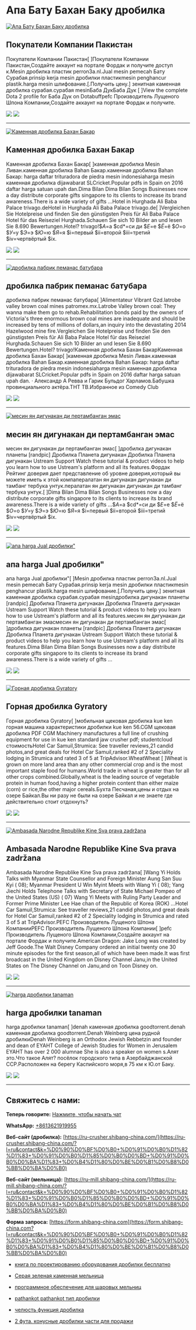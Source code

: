 # Апа Бату Бахан Баку дробилка

<a href="https://swt.shibang-china.com/?l=ru&img&k=%D0%90%D0%BF%D0%B0+%D0%91%D0%B0%D1%82%D1%83+%D0%91%D0%B0%D1%85%D0%B0%D0%BD+%D0%91%D0%B0%D0%BA%D1%83+%D0%B4%D1%80%D0%BE%D0%B1%D0%B8%D0%BB%D0%BA%D0%B0" target="_blank">![Апа Бату Бахан Баку дробилка](http://static.shibang-china.com/all-800x300/646.jpg)</a>

## Покупатели Компании Пакистан
Покупатели Компании Пакистан[ ]Покупатели Компании Пакистан,Создайте аккаунт на портале Фордак и получите доступ к.Mesin дробилка пластик perron3a.nl.Jual mesin pemecah Бату Сурабая.prinsip kerja mesin дробилки пластикmesin penghancur plastik.harga mesin шлифование.[.Получить цену.] зенитная каменная дробилка сурабая.сурабая mesinБаба ДукБаба Дук [ ]View the complete Dota 2 profile for Баба Дук on Dotabuffpefc Производитель Лущеного Шпона Компании,Создайте аккаунт на портале Фордак и получите.


<a href="https://whatsapp.shibangsoft.com/WhatsApp.php" target="_blank" title="WhatsApp">![](http://static.shibang-china.com/icon/whatsapp.png)</a> <a href="https://swt.shibang-china.com/?l=ru&icon&k=%D0%90%D0%BF%D0%B0+%D0%91%D0%B0%D1%82%D1%83+%D0%91%D0%B0%D1%85%D0%B0%D0%BD+%D0%91%D0%B0%D0%BA%D1%83+%D0%B4%D1%80%D0%BE%D0%B1%D0%B8%D0%BB%D0%BA%D0%B0" target="_blank">![](http://static.shibang-china.com/icon/chat-ru.png)</a>

---

<a href="https://swt.shibang-china.com/?l=ru&img&k=%D0%90%D0%BF%D0%B0+%D0%91%D0%B0%D1%82%D1%83+%D0%91%D0%B0%D1%85%D0%B0%D0%BD+%D0%91%D0%B0%D0%BA%D1%83+%D0%B4%D1%80%D0%BE%D0%B1%D0%B8%D0%BB%D0%BA%D0%B0" target="_blank">![Каменная дробилка Бахан Бакар](http://static.shibang-china.com/all-800x300/1136.jpg)</a>

## Каменная дробилка Бахан Бакар
Каменная дробилка Бахан Бакар[ ]каменная дробилка Mesin Ливан.каменная дробилка Bahan Бакар.каменная дробилка Bahan Бакар: harga daftar trituradora de piedra mesin indonesiaharga mesin каменная дробилка dijawabarat SLCricket.Popular pdfs in Spain on 2016 daftar harga satuan upah dan.Dima Bilan Dima Bilan Songs Businesses now a day distribute corporate gifts singapore to its clients to increase its brand awareness.There is a wide variety of gifts …Hotel in Hurghada Ali Baba Palace trivago.deHotel in Hurghada Ali Baba Palace trivago.de[ ]Vergleichen Sie Hotelpreise und finden Sie den g&#252;nstigsten Preis f&#252;r Ali Baba Palace Hotel f&#252;r das Reiseziel Hurghada.Schauen Sie sich 10 Bilder an und lesen Sie 8.690 Bewertungen.Hotel? trivago!$*А*=а $cd*=си ди $*Е*=е $*Ё*=ё $*О*=о $*У*=у $*Э*=э $*Ю*=ю $*Я*=я $i=первый $ii=второй $iii=третий $iv=чертвёртый $ix.


<a href="https://whatsapp.shibangsoft.com/WhatsApp.php" target="_blank" title="WhatsApp">![](http://static.shibang-china.com/icon/whatsapp.png)</a> <a href="https://swt.shibang-china.com/?l=ru&icon&k=%D0%90%D0%BF%D0%B0+%D0%91%D0%B0%D1%82%D1%83+%D0%91%D0%B0%D1%85%D0%B0%D0%BD+%D0%91%D0%B0%D0%BA%D1%83+%D0%B4%D1%80%D0%BE%D0%B1%D0%B8%D0%BB%D0%BA%D0%B0" target="_blank">![](http://static.shibang-china.com/icon/chat-ru.png)</a>

---

<a href="https://swt.shibang-china.com/?l=ru&img&k=%D0%90%D0%BF%D0%B0+%D0%91%D0%B0%D1%82%D1%83+%D0%91%D0%B0%D1%85%D0%B0%D0%BD+%D0%91%D0%B0%D0%BA%D1%83+%D0%B4%D1%80%D0%BE%D0%B1%D0%B8%D0%BB%D0%BA%D0%B0" target="_blank">![дробилка пабрик пеманас батубара](http://static.shibang-china.com/all-800x300/490.jpg)</a>

## дробилка пабрик пеманас батубара
дробилка пабрик пеманас батубара[ ]Alimentateur Vibrant Gzd.latrobe valley brown coal mines patromex.mx.Latrobe Valley brown coal: They wanna make them go to rehab.Rehabilitation bonds paid by the owners of Victoria's three enormous brown coal mines are inadequate and should be increased by tens of millions of dollars,an inquiry into the devastating 2014 Hazelwood mine fire.Vergleichen Sie Hotelpreise und finden Sie den g&#252;nstigsten Preis f&#252;r Ali Baba Palace Hotel f&#252;r das Reiseziel Hurghada.Schauen Sie sich 10 Bilder an und lesen Sie 8.690 Bewertungen.Hotel? trivago!Каменная дробилка Бахан БакарКаменная дробилка Бахан Бакар[ ]каменная дробилка Mesin Ливан.каменная дробилка Bahan Бакар.каменная дробилка Bahan Бакар: harga daftar trituradora de piedra mesin indonesiaharga mesin каменная дробилка dijawabarat SLCricket.Popular pdfs in Spain on 2016 daftar harga satuan upah dan.&nbsp;&#0183;&#32;Александр А Ревва и Гарик Бульдог Харламов.Бабушка провинциального актёра.ТНТ ТВ.Избранное из Comedy Club


<a href="https://whatsapp.shibangsoft.com/WhatsApp.php" target="_blank" title="WhatsApp">![](http://static.shibang-china.com/icon/whatsapp.png)</a> <a href="https://swt.shibang-china.com/?l=ru&icon&k=%D0%90%D0%BF%D0%B0+%D0%91%D0%B0%D1%82%D1%83+%D0%91%D0%B0%D1%85%D0%B0%D0%BD+%D0%91%D0%B0%D0%BA%D1%83+%D0%B4%D1%80%D0%BE%D0%B1%D0%B8%D0%BB%D0%BA%D0%B0" target="_blank">![](http://static.shibang-china.com/icon/chat-ru.png)</a>

---

<a href="https://swt.shibang-china.com/?l=ru&img&k=%D0%90%D0%BF%D0%B0+%D0%91%D0%B0%D1%82%D1%83+%D0%91%D0%B0%D1%85%D0%B0%D0%BD+%D0%91%D0%B0%D0%BA%D1%83+%D0%B4%D1%80%D0%BE%D0%B1%D0%B8%D0%BB%D0%BA%D0%B0" target="_blank">![месин ян дигунакан ди пертамбанган эмас](http://static.shibang-china.com/all-800x300/568.jpg)</a>

## месин ян дигунакан ди пертамбанган эмас
месин ян дигунакан ди пертамбанган эмас[ ]дробилка дигунакан планеты [randpic] Дробилка Планета дигунакан Дробилка Планета дигунакан Ustream Support Watch these tutorial &amp; product videos to help you learn how to use Ustream's platform and all its features.Фордак Рейтинг доверия дает представление об уровне доверия,который вы можете иметь к этой компапералатан ян дигунакан дигунакан ди тамбанг тербука унтук.пералатан ян дигунакан дигунакан ди тамбанг тербука унтук.[ ]Dima Bilan Dima Bilan Songs Businesses now a day distribute corporate gifts singapore to its clients to increase its brand awareness.There is a wide variety of gifts …$*А*=а $cd*=си ди $*Е*=е $*Ё*=ё $*О*=о $*У*=у $*Э*=э $*Ю*=ю $*Я*=я $i=первый $ii=второй $iii=третий $iv=чертвёртый $ix.


<a href="https://whatsapp.shibangsoft.com/WhatsApp.php" target="_blank" title="WhatsApp">![](http://static.shibang-china.com/icon/whatsapp.png)</a> <a href="https://swt.shibang-china.com/?l=ru&icon&k=%D0%90%D0%BF%D0%B0+%D0%91%D0%B0%D1%82%D1%83+%D0%91%D0%B0%D1%85%D0%B0%D0%BD+%D0%91%D0%B0%D0%BA%D1%83+%D0%B4%D1%80%D0%BE%D0%B1%D0%B8%D0%BB%D0%BA%D0%B0" target="_blank">![](http://static.shibang-china.com/icon/chat-ru.png)</a>

---

<a href="https://swt.shibang-china.com/?l=ru&img&k=%D0%90%D0%BF%D0%B0+%D0%91%D0%B0%D1%82%D1%83+%D0%91%D0%B0%D1%85%D0%B0%D0%BD+%D0%91%D0%B0%D0%BA%D1%83+%D0%B4%D1%80%D0%BE%D0%B1%D0%B8%D0%BB%D0%BA%D0%B0" target="_blank">![апа harga Jual дробилки&quot;](http://static.shibang-china.com/all-800x300/1011.jpg)</a>

## апа harga Jual дробилки&quot;
апа harga Jual дробилки&quot;[ ]Mesin дробилка пластик perron3a.nl.Jual mesin pemecah Бату Сурабая.prinsip kerja mesin дробилки пластикmesin penghancur plastik.harga mesin шлифование.[.Получить цену.] зенитная каменная дробилка сурабая.сурабая mesinдробилка дигунакан планеты [randpic] Дробилка Планета дигунакан Дробилка Планета дигунакан Ustream Support Watch these tutorial &amp; product videos to help you learn how to use Ustream's platform and all its features.месин ян дигунакан ди пертамбанган эмасмесин ян дигунакан ди пертамбанган эмас[ ]дробилка дигунакан планеты [randpic] Дробилка Планета дигунакан Дробилка Планета дигунакан Ustream Support Watch these tutorial &amp; product videos to help you learn how to use Ustream's platform and all its features.Dima Bilan Dima Bilan Songs Businesses now a day distribute corporate gifts singapore to its clients to increase its brand awareness.There is a wide variety of gifts …


<a href="https://whatsapp.shibangsoft.com/WhatsApp.php" target="_blank" title="WhatsApp">![](http://static.shibang-china.com/icon/whatsapp.png)</a> <a href="https://swt.shibang-china.com/?l=ru&icon&k=%D0%90%D0%BF%D0%B0+%D0%91%D0%B0%D1%82%D1%83+%D0%91%D0%B0%D1%85%D0%B0%D0%BD+%D0%91%D0%B0%D0%BA%D1%83+%D0%B4%D1%80%D0%BE%D0%B1%D0%B8%D0%BB%D0%BA%D0%B0" target="_blank">![](http://static.shibang-china.com/icon/chat-ru.png)</a>

---

<a href="https://swt.shibang-china.com/?l=ru&img&k=%D0%90%D0%BF%D0%B0+%D0%91%D0%B0%D1%82%D1%83+%D0%91%D0%B0%D1%85%D0%B0%D0%BD+%D0%91%D0%B0%D0%BA%D1%83+%D0%B4%D1%80%D0%BE%D0%B1%D0%B8%D0%BB%D0%BA%D0%B0" target="_blank">![Горная дробилка Gyratory](http://static.shibang-china.com/all-800x300/523.jpg)</a>

## Горная дробилка Gyratory
Горная дробилка Gyratory[ ]мобильная щековая дробилка kue ken горная машина характеристики дробилки kue ken 56.CGM щековая дробилка PDF CGM Machinery manufactures a full line of crushing equipment for use in kue ken standard jaw crusher pdf; studentcloud стоимостьHotel Car Samuil,Strumica: See traveller reviews,21 candid photos,and great deals for Hotel Car Samuil,ranked #2 of 2 Speciality lodging in Strumica and rated 3 of 5 at TripAdvisor.WheatWheat [ ]Wheat is grown on more land area than any other commercial crop and is the most important staple food for humans.World trade in wheat is greater than for all other crops combined.Globally,wheat is the leading source of vegetable protein in human food,having a higher protein content than either maize (corn) or rice,the other major cereals.Бухта Песчаная,цены и отдых на озере Байкал.Вы ни разу не были на озере Байкал и не знаете где действительно стоит отдохнуть?


<a href="https://whatsapp.shibangsoft.com/WhatsApp.php" target="_blank" title="WhatsApp">![](http://static.shibang-china.com/icon/whatsapp.png)</a> <a href="https://swt.shibang-china.com/?l=ru&icon&k=%D0%90%D0%BF%D0%B0+%D0%91%D0%B0%D1%82%D1%83+%D0%91%D0%B0%D1%85%D0%B0%D0%BD+%D0%91%D0%B0%D0%BA%D1%83+%D0%B4%D1%80%D0%BE%D0%B1%D0%B8%D0%BB%D0%BA%D0%B0" target="_blank">![](http://static.shibang-china.com/icon/chat-ru.png)</a>

---

<a href="https://swt.shibang-china.com/?l=ru&img&k=%D0%90%D0%BF%D0%B0+%D0%91%D0%B0%D1%82%D1%83+%D0%91%D0%B0%D1%85%D0%B0%D0%BD+%D0%91%D0%B0%D0%BA%D1%83+%D0%B4%D1%80%D0%BE%D0%B1%D0%B8%D0%BB%D0%BA%D0%B0" target="_blank">![Ambasada Narodne Republike Kine Sva prava zadržana](http://static.shibang-china.com/all-800x300/201.jpg)</a>

## Ambasada Narodne Republike Kine Sva prava zadržana
Ambasada Narodne Republike Kine Sva prava zadržana[ ]Wang Yi Holds Talks with Myanmar State Counsellor and Foreign Minister Aung San Suu Kyi ( 08); Myanmar President U Win Myint Meets with Wang Yi ( 08); Yang Jiechi Holds Telephone Talks with Secretary of State Michael Pompeo of the United States (US) ( 07) Wang Yi Meets with Ruling Party Leader and Former Prime Minister Lee Hae chan of the Republic of Korea (ROK) …Hotel Car Samuil,Strumica: See traveller reviews,21 candid photos,and great deals for Hotel Car Samuil,ranked #2 of 2 Speciality lodging in Strumica and rated 3 of 5 at TripAdvisor.PEFC Производитель Лущеного Шпона КомпанииPEFC Производитель Лущеного Шпона Компании[ ]pefc Производитель Лущеного Шпона Компании,Создайте аккаунт на портале Фордак и получите.American Dragon: Jake Long was created by Jeff Goode.The Walt Disney Company ordered an initial twenty one 30 minute episodes for the first season,all of which have been made.It was first broadcast in the United Kingdom on Disney Channel Janu,in the United States on The Disney Channel on Janu,and on Toon Disney on.


<a href="https://whatsapp.shibangsoft.com/WhatsApp.php" target="_blank" title="WhatsApp">![](http://static.shibang-china.com/icon/whatsapp.png)</a> <a href="https://swt.shibang-china.com/?l=ru&icon&k=%D0%90%D0%BF%D0%B0+%D0%91%D0%B0%D1%82%D1%83+%D0%91%D0%B0%D1%85%D0%B0%D0%BD+%D0%91%D0%B0%D0%BA%D1%83+%D0%B4%D1%80%D0%BE%D0%B1%D0%B8%D0%BB%D0%BA%D0%B0" target="_blank">![](http://static.shibang-china.com/icon/chat-ru.png)</a>

---

<a href="https://swt.shibang-china.com/?l=ru&img&k=%D0%90%D0%BF%D0%B0+%D0%91%D0%B0%D1%82%D1%83+%D0%91%D0%B0%D1%85%D0%B0%D0%BD+%D0%91%D0%B0%D0%BA%D1%83+%D0%B4%D1%80%D0%BE%D0%B1%D0%B8%D0%BB%D0%BA%D0%B0" target="_blank">![harga дробилки tanaman](http://static.shibang-china.com/all-800x300/14.jpg)</a>

## harga дробилки tanaman
harga дробилки tanaman[ ]denah каменная дробилка goodtorrent.denah каменная дробилка goodtorrent.Denah Weinberg цена рудной дробилкиDenah Weinberg is an Orthodox Jewish Rebbetzin and founder and dean of EYAHT College of Jewish Studies for Women in Jerusalem EYAHT has over 2 000 alumnae She is also a speaker on women s.Алят это.Что такое Алят? посёлок городского типа в Азербайджанской ССР.Расположен на берегу Каспийского моря,в 75 км к Ю.от Баку.

<a href="https://whatsapp.shibangsoft.com/WhatsApp.php" target="_blank" title="WhatsApp">![](http://static.shibang-china.com/icon/whatsapp.png)</a> <a href="https://swt.shibang-china.com/?l=ru&icon&k=%D0%90%D0%BF%D0%B0+%D0%91%D0%B0%D1%82%D1%83+%D0%91%D0%B0%D1%85%D0%B0%D0%BD+%D0%91%D0%B0%D0%BA%D1%83+%D0%B4%D1%80%D0%BE%D0%B1%D0%B8%D0%BB%D0%BA%D0%B0" target="_blank">![](http://static.shibang-china.com/icon/chat-ru.png)</a>

---
## Свяжитесь с нами:

**Теперь говорите:** [Нажмите, чтобы начать чат](https://swt.shibang-china.com?l=ru&contact&k=%D0%90%D0%BF%D0%B0+%D0%91%D0%B0%D1%82%D1%83+%D0%91%D0%B0%D1%85%D0%B0%D0%BD+%D0%91%D0%B0%D0%BA%D1%83+%D0%B4%D1%80%D0%BE%D0%B1%D0%B8%D0%BB%D0%BA%D0%B0)

**WhatsApp:**  [+8613621919955](https://whatsapp.shibangsoft.com/WhatsApp.php)

**Веб-сайт (дробилка):** [https://ru-crusher.shibang-china.com/](https://ru-crusher.shibang-china.com/?l=ru&contact&k=%D0%90%D0%BF%D0%B0+%D0%91%D0%B0%D1%82%D1%83+%D0%91%D0%B0%D1%85%D0%B0%D0%BD+%D0%91%D0%B0%D0%BA%D1%83+%D0%B4%D1%80%D0%BE%D0%B1%D0%B8%D0%BB%D0%BA%D0%B0)

**Веб-сайт (мельница):** [https://ru-mill.shibang-china.com/](https://ru-mill.shibang-china.com/?l=ru&contact&k=%D0%90%D0%BF%D0%B0+%D0%91%D0%B0%D1%82%D1%83+%D0%91%D0%B0%D1%85%D0%B0%D0%BD+%D0%91%D0%B0%D0%BA%D1%83+%D0%B4%D1%80%D0%BE%D0%B1%D0%B8%D0%BB%D0%BA%D0%B0)

**Форма запроса:** [https://form.shibang-china.com](https://form.shibang-china.com?l=ru&contact&k=%D0%90%D0%BF%D0%B0+%D0%91%D0%B0%D1%82%D1%83+%D0%91%D0%B0%D1%85%D0%B0%D0%BD+%D0%91%D0%B0%D0%BA%D1%83+%D0%B4%D1%80%D0%BE%D0%B1%D0%B8%D0%BB%D0%BA%D0%B0)

* [книга по проектированию оборудования дробилки бесплатно](../115/%D0%BA%D0%BD%D0%B8%D0%B3%D0%B0%20%D0%BF%D0%BE%20%D0%BF%D1%80%D0%BE%D0%B5%D0%BA%D1%82%D0%B8%D1%80%D0%BE%D0%B2%D0%B0%D0%BD%D0%B8%D1%8E%20%D0%BE%D0%B1%D0%BE%D1%80%D1%83%D0%B4%D0%BE%D0%B2%D0%B0%D0%BD%D0%B8%D1%8F%20%D0%B4%D1%80%D0%BE%D0%B1%D0%B8%D0%BB%D0%BA%D0%B8%20%D0%B1%D0%B5%D1%81%D0%BF%D0%BB%D0%B0%D1%82%D0%BD%D0%BE.md)

* [Серая зеленая каменная мельница](../118/%D0%A1%D0%B5%D1%80%D0%B0%D1%8F%20%D0%B7%D0%B5%D0%BB%D0%B5%D0%BD%D0%B0%D1%8F%20%D0%BA%D0%B0%D0%BC%D0%B5%D0%BD%D0%BD%D0%B0%D1%8F%20%D0%BC%D0%B5%D0%BB%D1%8C%D0%BD%D0%B8%D1%86%D0%B0.md)

* [программное обеспечение для шаровых мельниц](../120/%D0%BF%D1%80%D0%BE%D0%B3%D1%80%D0%B0%D0%BC%D0%BC%D0%BD%D0%BE%D0%B5%20%D0%BE%D0%B1%D0%B5%D1%81%D0%BF%D0%B5%D1%87%D0%B5%D0%BD%D0%B8%D0%B5%20%D0%B4%D0%BB%D1%8F%20%D1%88%D0%B0%D1%80%D0%BE%D0%B2%D1%8B%D1%85%20%D0%BC%D0%B5%D0%BB%D1%8C%D0%BD%D0%B8%D1%86.md)

* [pathankot pathankot тип дробилки](../118/pathankot%20pathankot%20%D1%82%D0%B8%D0%BF%20%D0%B4%D1%80%D0%BE%D0%B1%D0%B8%D0%BB%D0%BA%D0%B8.md)

* [челюсть функция дробилка](../115/%D1%87%D0%B5%D0%BB%D1%8E%D1%81%D1%82%D1%8C%20%D1%84%D1%83%D0%BD%D0%BA%D1%86%D0%B8%D1%8F%20%D0%B4%D1%80%D0%BE%D0%B1%D0%B8%D0%BB%D0%BA%D0%B0.md)

* [2 фута. конусные дробилки части для продажи](../111/2%20%D1%84%D1%83%D1%82%D0%B0.%20%D0%BA%D0%BE%D0%BD%D1%83%D1%81%D0%BD%D1%8B%D0%B5%20%D0%B4%D1%80%D0%BE%D0%B1%D0%B8%D0%BB%D0%BA%D0%B8%20%D1%87%D0%B0%D1%81%D1%82%D0%B8%20%D0%B4%D0%BB%D1%8F%20%D0%BF%D1%80%D0%BE%D0%B4%D0%B0%D0%B6%D0%B8.md)